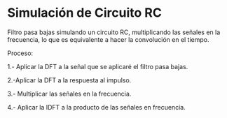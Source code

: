 # Simulación de Circuito RC

Filtro pasa bajas simulando un circuito RC, multiplicando las señales en la
frecuencia, lo que es equivalente a hacer la convolución en el tiempo.

Proceso:

1.- Aplicar la DFT a la señal que se aplicaré el filtro pasa bajas.

2.-Aplicar la DFT a la respuesta al impulso.

3.- Multiplicar las señales en la frecuencia.

4.- Aplicar la IDFT a la producto de las señales en frecuencia.  


